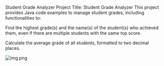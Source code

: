 Student Grade Analyzer
Project Title: Student Grade Analyzer
This project provides Java code examples to manage student grades, including functionalities to:

Find the highest grade(s) and the name(s) of the student(s) who achieved them, even if there are multiple students with the same top score.

Calculate the average grade of all students, formatted to two decimal places.

![img.png]([img.png](https://github.com/Gmckevz/TU-Java-Session1-StudentGradeAnalyzer/blob/377df0c0dc6fb7f75704e48303c0df3ae92546b4/image/Output.png))

